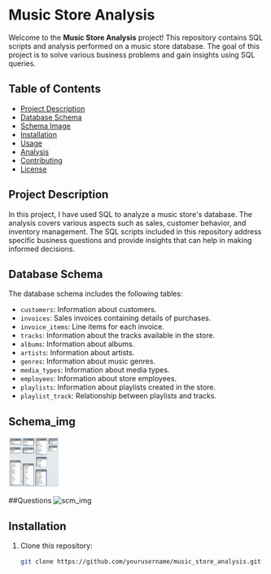 # Music Store Analysis

Welcome to the **Music Store Analysis** project! This repository contains SQL scripts and analysis performed on a music store database. The goal of this project is to solve various business problems and gain insights using SQL queries.

## Table of Contents

- [Project Description](#project-description)
- [Database Schema](#database-schema)
- [Schema Image](#Schema_img)
- [Installation](#installation)
- [Usage](#usage)
- [Analysis](#analysis)
- [Contributing](#contributing)
- [License](#license)

## Project Description

In this project, I have used SQL to analyze a music store's database. The analysis covers various aspects such as sales, customer behavior, and inventory management. The SQL scripts included in this repository address specific business questions and provide insights that can help in making informed decisions.

## Database Schema

The database schema includes the following tables:

- `customers`: Information about customers.
- `invoices`: Sales invoices containing details of purchases.
- `invoice_items`: Line items for each invoice.
- `tracks`: Information about the tracks available in the store.
- `albums`: Information about albums.
- `artists`: Information about artists.
- `genres`: Information about music genres.
- `media_types`: Information about media types.
- `employees`: Information about store employees.
- `playlists`: Information about playlists created in the store.
- `playlist_track`: Relationship between playlists and tracks.


## Schema_img
<img width="100" height="100" alt="scm_img" src="https://github.com/VihanSingh03/Music_Sttore_Analysis/blob/main/MusicDatabaseSchema.png">

##Questions
<img width="100" height="100" alt="scm_img" src="[https://github.com/VihanSingh03/Music_Sttore_Analysis/blob/main/MusicDatabaseSchema.png](https://github.com/VihanSingh03/Music_Sttore_Analysis/blob/main/Music_Store_Analysis_Questions.png)">

## Installation

1. Clone this repository:
   ```bash
   git clone https://github.com/yourusername/music_store_analysis.git
